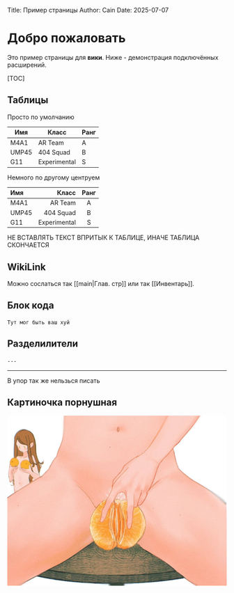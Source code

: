 Title: Пример страницы
Author: Cain
Date: 2025-07-07

# Добро пожаловать
Это пример страницы для **вики**. Ниже - демонстрация подключённых расширений.

[TOC]

## Таблицы
Просто по умолчанию

| Имя     | Класс       | Ранг |
|---------|-------------|------|
| M4A1    | AR Team     | A    |
| UMP45   | 404 Squad   | B    |
| G11     | Experimental| S    |


Немного по другому центруем

| Имя     | Класс       | Ранг |
|:--------|------------:|:----:|
| M4A1    | AR Team     | A    |
| UMP45   | 404 Squad   | B    |
| G11     | Experimental| S    |

НЕ ВСТАВЛЯТЬ ТЕКСТ ВПРИТЫК К ТАБЛИЦЕ, ИНАЧЕ ТАБЛИЦА СКОНЧАЕТСЯ

## WikiLink
Можно сослаться так [[main|Глав. стр]] или так [[Инвентарь]].

## Блок кода
```
Тут мог быть ваш хуй
```

## Разделилители

`---`

---

В упор так же нельзься писать

## Картиночка порнушная
![Мандаринка](/static/wiki/images/hehe.jpg "Мандаринка")
